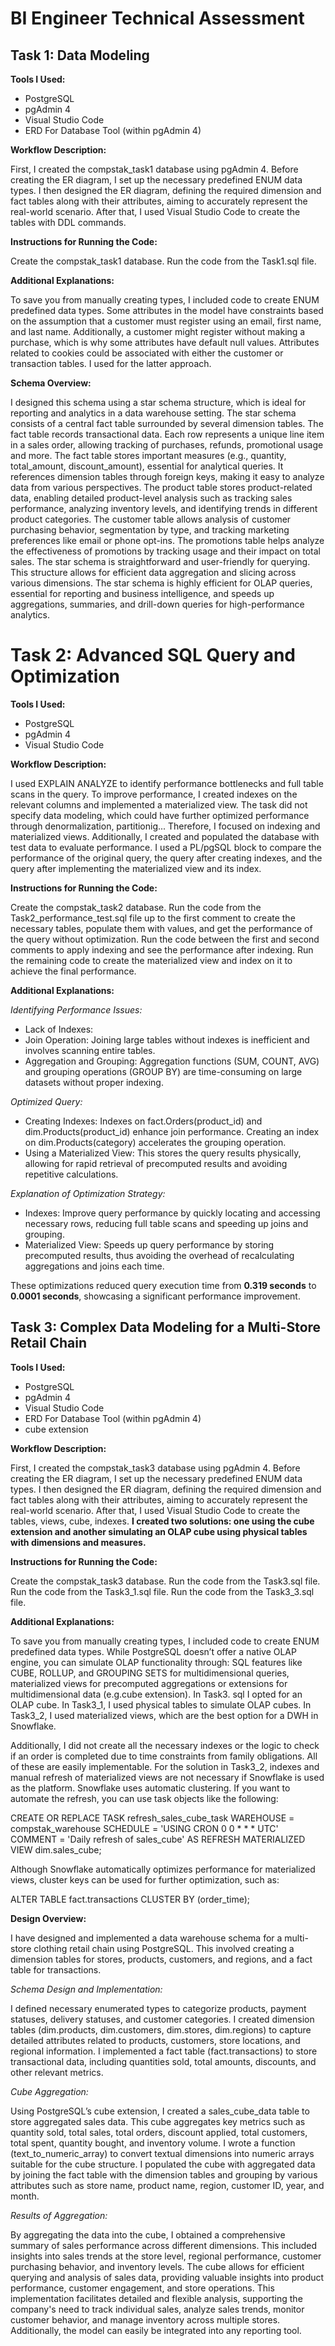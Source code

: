 # BI Engineer Technical Assessment

## Task 1: Data Modeling

**Tools I Used:**

- PostgreSQL
- pgAdmin 4
- Visual Studio Code
- ERD For Database Tool (within pgAdmin 4)

**Workflow Description:**

First, I created the compstak_task1 database using pgAdmin 4. 
Before creating the ER diagram, I set up the necessary predefined ENUM data types. 
I then designed the ER diagram, defining the required dimension and fact tables along with their attributes, aiming to accurately represent the real-world scenario. 
After that, I used Visual Studio Code to create the tables with DDL commands.

**Instructions for Running the Code:**

Create the compstak_task1 database.
Run the code from the Task1.sql file.

**Additional Explanations:**

To save you from manually creating types, I included code to create ENUM predefined data types. 
Some attributes in the model have constraints based on the assumption that a customer must register using an email, first name, and last name. 
Additionally, a customer might register without making a purchase, which is why some attributes have default null values. 
Attributes related to cookies could be associated with either the customer or transaction tables.
I used for the latter approach.

**Schema Overview:**

I designed this schema using a star schema structure, which is ideal for reporting and analytics in a data warehouse setting. 
The star schema consists of a central fact table surrounded by several dimension tables.
The fact table records transactional data. Each row represents a unique line item in a sales order, allowing tracking of purchases, refunds, promotional usage and more. 
The fact table stores important measures (e.g., quantity, total_amount, discount_amount), essential for analytical queries.
It references dimension tables through foreign keys, making it easy to analyze data from various perspectives. 
The product table stores product-related data, enabling detailed product-level analysis such as tracking sales performance, analyzing inventory levels, and identifying trends in different product categories. 
The customer table allows analysis of customer purchasing behavior, segmentation by type, and tracking marketing preferences like email or phone opt-ins. 
The promotions table helps analyze the effectiveness of promotions by tracking usage and their impact on total sales.
The star schema is straightforward and user-friendly for querying. 
This structure allows for efficient data aggregation and slicing across various dimensions. 
The star schema is highly efficient for OLAP queries, essential for reporting and business intelligence, and speeds up aggregations, summaries, and drill-down queries for high-performance analytics.


# Task 2: Advanced SQL Query and Optimization

**Tools I Used:**

- PostgreSQL
- pgAdmin 4
- Visual Studio Code

**Workflow Description:**

I used EXPLAIN ANALYZE to identify performance bottlenecks and full table scans in the query. 
To improve performance, I created indexes on the relevant columns and implemented a materialized view. 
The task did not specify data modeling, which could have further optimized performance through denormalization, partitionig... 
Therefore, I focused on indexing and materialized views.
Additionally, I created and populated the database with test data to evaluate performance. 
I used a PL/pgSQL block to compare the performance of the original query, the query after creating indexes, and the query after implementing the materialized view and its index.

**Instructions for Running the Code:**

Create the compstak_task2 database.
Run the code from the Task2_performance_test.sql file up to the first comment to create the necessary tables, populate them with values, and get the performance of the query without optimization.
Run the code between the first and second comments to apply indexing and see the performance after indexing.
Run the remaining code to create the materialized view and index on it to achieve the final performance.

**Additional Explanations:**

*Identifying Performance Issues:*

- Lack of Indexes:
- Join Operation: Joining large tables without indexes is inefficient and involves scanning entire tables.
- Aggregation and Grouping: Aggregation functions (SUM, COUNT, AVG) and grouping operations (GROUP BY) are time-consuming on large datasets without proper indexing.

*Optimized Query:*

- Creating Indexes:
    Indexes on fact.Orders(product_id) and dim.Products(product_id) enhance join performance.
    Creating an index on dim.Products(category) accelerates the grouping operation.
- Using a Materialized View: 
    This stores the query results physically, allowing for rapid retrieval of precomputed results and avoiding repetitive calculations.

*Explanation of Optimization Strategy:*

- Indexes: Improve query performance by quickly locating and accessing necessary rows, reducing full table scans and speeding up joins and grouping.
- Materialized View: Speeds up query performance by storing precomputed results, thus avoiding the overhead of recalculating aggregations and joins each time.

These optimizations reduced query execution time from **0.319 seconds** to **0.0001 seconds**, showcasing a significant performance improvement.

## Task 3: Complex Data Modeling for a Multi-Store Retail Chain

**Tools I Used:**

- PostgreSQL
- pgAdmin 4
- Visual Studio Code
- ERD For Database Tool (within pgAdmin 4)
- cube extension

**Workflow Description:**

First, I created the compstak_task3 database using pgAdmin 4. 
Before creating the ER diagram, I set up the necessary predefined ENUM data types. 
I then designed the ER diagram, defining the required dimension and fact tables along with their attributes, aiming to accurately represent the real-world scenario. 
After that, I used Visual Studio Code to create the tables, views, cube, indexes.
**I created two solutions: one using the cube extension and another simulating an OLAP cube using physical tables with dimensions and measures.**

**Instructions for Running the Code:**

Create the compstak_task3 database.
Run the code from the Task3.sql file.
Run the code from the Task3_1.sql file.
Run the code from the Task3_3.sql file.

**Additional Explanations:**

To save you from manually creating types, I included code to create ENUM predefined data types. 
While PostgreSQL doesn’t offer a native OLAP engine, you can simulate OLAP functionality through: 
SQL features like CUBE, ROLLUP, and GROUPING SETS for multidimensional queries, materialized views for precomputed aggregations or extensions for multidimensional data (e.g.cube extension).
In Task3. sql I opted for an OLAP cube. 
In Task3_1, I used physical tables to simulate OLAP cubes.
In Task3_2, I used materialized views, which are the best option for a DWH in Snowflake.

    
Additionally, I did not create all the necessary indexes or the logic to check if an order is completed due to time constraints from family obligations. All of these are easily implementable.
For the solution in Task3_2, indexes and manual refresh of materialized views are not necessary if Snowflake is used as the platform. Snowflake uses automatic clustering. If you want to automate the refresh, you can use task objects like the following:

CREATE OR REPLACE TASK refresh_sales_cube_task
  WAREHOUSE = compstak_warehouse 
  SCHEDULE = 'USING CRON 0 0 * * * UTC'
  COMMENT = 'Daily refresh of sales_cube'
AS
  REFRESH MATERIALIZED VIEW dim.sales_cube;

Although Snowflake automatically optimizes performance for materialized views, cluster keys can be used for further optimization, such as:

ALTER TABLE fact.transactions 
  CLUSTER BY (order_time);

**Design Overview:**

I have designed and implemented a data warehouse schema for a multi-store clothing retail chain using PostgreSQL. This involved creating a dimension tables for stores, products, customers, and regions, and a fact table for transactions.

*Schema Design and Implementation:*

I defined necessary enumerated types to categorize products, payment statuses, delivery statuses, and customer categories.
I created dimension tables (dim.products, dim.customers, dim.stores, dim.regions) to capture detailed attributes related to products, customers, store locations, and regional information.
I implemented a fact table (fact.transactions) to store transactional data, including quantities sold, total amounts, discounts, and other relevant metrics.

*Cube Aggregation:*

Using PostgreSQL’s cube extension, I created a sales_cube_data table to store aggregated sales data. This cube aggregates key metrics such as quantity sold, total sales, total orders, discount applied, total customers, total spent, quantity bought, and inventory volume.
I wrote a function (text_to_numeric_array) to convert textual dimensions into numeric arrays suitable for the cube structure.
I populated the cube with aggregated data by joining the fact table with the dimension tables and grouping by various attributes such as store name, product name, region, customer ID, year, and month.

*Results of Aggregation:*

By aggregating the data into the cube, I obtained a comprehensive summary of sales performance across different dimensions. This included insights into sales trends at the store level, regional performance, customer purchasing behavior, and inventory levels.
The cube allows for efficient querying and analysis of sales data, providing valuable insights into product performance, customer engagement, and store operations.
This implementation facilitates detailed and flexible analysis, supporting the company's need to track individual sales, analyze sales trends, monitor customer behavior, and manage inventory across multiple stores.
Additionally, the model can easily be integrated into any reporting tool.
